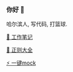 ### 你好 👋

哈尔滨人, 写代码, 打篮球.

[📘 工作笔记](https://github.com/any86/Notes/issues)

[🦕 正则大全](https://any86.github.io/any-rule/)

[:zap: 一键mock](https://any86.github.io/be-mock)




<!-- [![any86's github stats](https://github-readme-stats.vercel.app/api?username=any86&show_icons=true&hide_border=true)](https://github.com/any86/) -->
